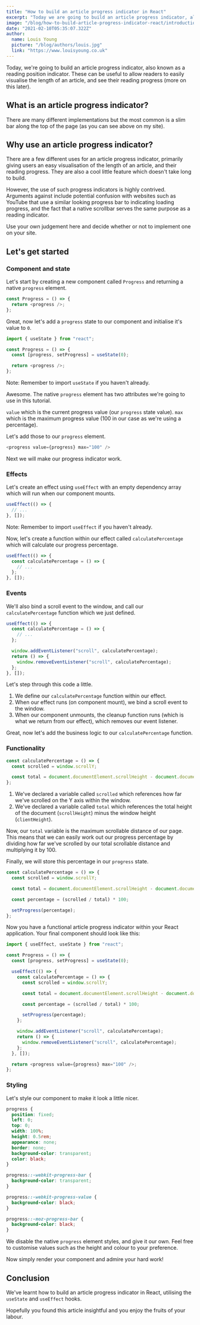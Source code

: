 ```yaml
---
title: "How to build an article progress indicator in React"
excerpt: "Today we are going to build an article progress indicator, also known as a reading position indicator. These can be useful to allow readers to easily visualise the length of an article, and see their reading progress."
image: "/blog/how-to-build-article-progress-indicator-react/introduction.jpg"
date: "2021-02-10T05:35:07.322Z"
author:
  name: Louis Young
  picture: "/blog/authors/louis.jpg"
  link: "https://www.louisyoung.co.uk"
---
```


Today, we're going to build an article progress indicator, also known as a reading position indicator. These can be useful to allow readers to easily visualise the length of an article, and see their reading progress (more on this later).

## What is an article progress indicator?

There are many different implementations but the most common is a slim bar along the top of the page (as you can see above on my site).

## Why use an article progress indicator?

There are a few different uses for an article progress indicator, primarily giving users an easy visualisation of the length of an article, and their reading progress. They are also a cool little feature which doesn't take long to build.

However, the use of such progress indicators is highly contrived. Arguments against include potential confusion with websites such as YouTube that use a similar looking progress bar to indicating loading progress, and the fact that a native scrollbar serves the same purpose as a reading indicator.

Use your own judgement here and decide whether or not to implement one on your site.

## Let's get started

### Component and state

Let's start by creating a new component called `Progress` and returning a native `progress` element.

```js
const Progress = () => {
  return <progress />;
};
```

Great, now let's add a `progress` state to our component and initialise it's value to `0`.

```js
import { useState } from "react";

const Progress = () => {
  const [progress, setProgress] = useState(0);

  return <progress />;
};
```

Note: Remember to import `useState` if you haven't already.

Awesome. The native `progress` element has two attributes we're going to use in this tutorial.

`value` which is the current progress value (our `progress` state value).
`max` which is the maximum progress value (100 in our case as we're using a percentage).

Let's add those to our `progress` element.

```js
<progress value={progress} max="100" />
```

Next we will make our progress indicator work.

### Effects

Let's create an effect using `useEffect` with an empty dependency array which will run when our component mounts.

```js
useEffect(() => {
  // ...
}, []);
```

Note: Remember to import `useEffect` if you haven't already.

Now, let's create a function within our effect called `calculatePercentage` which will calculate our progress percentage.

```js
useEffect(() => {
  const calculatePercentage = () => {
    // ...
  };
}, []);
```

### Events

We'll also bind a scroll event to the window, and call our `calculatePercentage` function which we just defined.

```js
useEffect(() => {
  const calculatePercentage = () => {
    // ...
  };

  window.addEventListener("scroll", calculatePercentage);
  return () => {
    window.removeEventListener("scroll", calculatePercentage);
  };
}, []);
```

Let's step through this code a little.

1. We define our `calculatePercentage` function within our effect.
2. When our effect runs (on component mount), we bind a scroll event to the window.
3. When our component unmounts, the cleanup function runs (which is what we return from our effect), which removes our event listener.

Great, now let's add the business logic to our `calculatePercentage` function.

### Functionality

```js
const calculatePercentage = () => {
  const scrolled = window.scrollY;

  const total = document.documentElement.scrollHeight - document.documentElement.clientHeight;
};
```

1. We've declared a variable called `scrolled` which references how far we've scrolled on the Y axis within the window.
2. We've declared a variable called `total` which references the total height of the document (`scrollHeight`) minus the window height (`clientHeight`).

Now, our `total` variable is the maximum scrollable distance of our page. This means that we can easily work out our progress percentage by dividing how far we've scrolled by our total scrollable distance and multiplying it by 100.

Finally, we will store this percentage in our `progress` state.

```js
const calculatePercentage = () => {
  const scrolled = window.scrollY;

  const total = document.documentElement.scrollHeight - document.documentElement.clientHeight;

  const percentage = (scrolled / total) * 100;

  setProgress(percentage);
};
```

Now you have a functional article progress indicator within your React application. Your final component should look like this:

```js
import { useEffect, useState } from "react";

const Progress = () => {
  const [progress, setProgress] = useState(0);

  useEffect(() => {
    const calculatePercentage = () => {
      const scrolled = window.scrollY;

      const total = document.documentElement.scrollHeight - document.documentElement.clientHeight;

      const percentage = (scrolled / total) * 100;

      setProgress(percentage);
    };

    window.addEventListener("scroll", calculatePercentage);
    return () => {
      window.removeEventListener("scroll", calculatePercentage);
    };
  }, []);

  return <progress value={progress} max="100" />;
};
```

### Styling

Let's style our component to make it look a little nicer.

```css
progress {
  position: fixed;
  left: 0;
  top: 0;
  width: 100%;
  height: 0.5rem;
  appearance: none;
  border: none;
  background-color: transparent;
  color: black;
}

progress::-webkit-progress-bar {
  background-color: transparent;
}

progress::-webkit-progress-value {
  background-color: black;
}

progress::-moz-progress-bar {
  background-color: black;
}
```

We disable the native `progress` element styles, and give it our own. Feel free to customise values such as the height and colour to your preference.

Now simply render your component and admire your hard work!

## Conclusion

We've learnt how to build an article progress indicator in React, utilising the `useState` and `useEffect` hooks.

Hopefully you found this article insightful and you enjoy the fruits of your labour.
